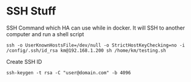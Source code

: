 # SSH Stuff

SSH Command which HA can use while in docker. It will SSH to another computer and run a shell script

    ssh -o UserKnownHostsFile=/dev/null -o StrictHostKeyChecking=no -i /config/.ssh/id_rsa km@192.168.1.200 sh /home/km/testing.sh

Create SSH ID

    ssh-keygen -t rsa -C "user@domain.com" -b 4096

